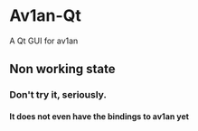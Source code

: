 # Av1an-Qt
A Qt GUI for av1an

## Non working state
### Don't try it, seriously. 
#### It does not even have the bindings to av1an yet
